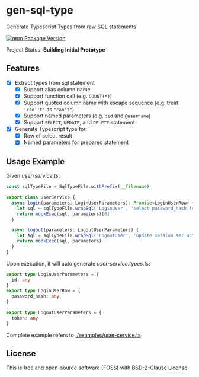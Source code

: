 # gen-sql-type

Generate Typescript Types from raw SQL statements

[![npm Package Version](https://img.shields.io/npm/v/gen-sql-type.svg?maxAge=3600)](https://www.npmjs.com/package/gen-sql-type)

Project Status: **Building Initial Prototype**

## Features

- [x] Extract types from sql statement
  - [x] Support alias column name
  - [x] Support function call (e.g. `COUNT(*)`)
  - [x] Support quoted column name with escape sequence (e.g. treat `'can''t'` as `"can't"`)
  - [x] Support named parameters (e.g. `:id` and `@username`)
  - [x] Support `SELECT`, `UPDATE`, and `DELETE` statement
- [x] Generate Typescript type for:
  - [x] Row of select result
  - [x] Named parameters for prepared statement

## Usage Example

Given *user-service.ts*:
```typescript
const sqlTypeFile = SqlTypeFile.withPrefix(__filename)

export class UserService {
  async login(parameters: LoginUserParameters): Promise<LoginUserRow> {
    let sql = sqlTypeFile.wrapSql('LoginUser', 'select password_hash from user where id = :id')
    return mockExec(sql, parameters)[0]
  }

  async logout(parameters: LogoutUserParameters) {
    let sql = sqlTypeFile.wrapSql('LogoutUser', 'update session set active = false where token = :token')
    return mockExec(sql, parameters)
  }
}
```

Upon execution, it will auto generate *user-service.types.ts*:
```typescript
export type LoginUserParameters = {
  id: any
}
export type LoginUserRow = {
  password_hash: any
}

export type LogoutUserParameters = {
  token: any
}
```

Complete example refers to [./examples/user-service.ts](./examples/user-service.ts)

## License

This is free and open-source software (FOSS) with
[BSD-2-Clause License](./LICENSE)
